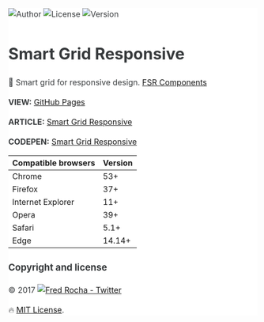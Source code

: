 <main style="font-family: -apple-system,BlinkMacSystemFont,'Segoe UI',Roboto,'Helvetica Neue',Arial,sans-serif;font-size: 1rem;line-height: 1.5;color: #373a3c;background-color: #fff;">

![Author](https://img.shields.io/badge/author-@fredsrocha-1da1f2.svg?style=flat-square "Author")
![License](https://img.shields.io/badge/license-MIT-ff8a65.svg?style=flat-square "License")
![Version](https://img.shields.io/badge/version-1.0.0-blue.svg?style=flat-square "Version")

# Smart Grid Responsive

:gift: Smart grid for responsive design. [FSR Components](https://github.com/fredsrocha/fsr-components "FSR Components")

**VIEW:** [GitHub Pages](https://fredsrocha.github.io/fsr-smart-grid/)

**ARTICLE:** [Smart Grid Responsive](http://codepen.io/fredsrocha/post/smart-grid)

**CODEPEN:** [Smart Grid Responsive](https://codepen.io/fredsrocha/pen/LWGRpe)

<table>
  <thead>
    <tr>
      <th>Compatible browsers</th>
      <th>Version</th>
    </tr>
  </thead>
  <tbody>
    <tr>
      <td>Chrome</td>
      <td>53+</td>
    </tr>
    <tr>
      <td>Firefox</td>
      <td>37+</td>
    </tr>
    <tr>
      <td>Internet Explorer</td>
      <td>11+</td>
    </tr>
    <tr>
      <td>Opera</td>
      <td>39+</td>
    </tr>
    <tr>
      <td>Safari</td>
      <td>5.1+</td>
    </tr>
    <tr>
      <td>Edge</td>
      <td>14.14+</td>
    </tr>
  </tbody>
</table>

### Copyright and license

&copy; 2017 [![Fred Rocha - Twitter](https://img.shields.io/twitter/follow/fredsrocha.svg?style=social&label=@fredsrocha)](https://twitter.com/fredsrocha)
  
:fire: [MIT License](https://github.com/fredsrocha/fsr-components/blob/master/LICENSE "License").

</main>
